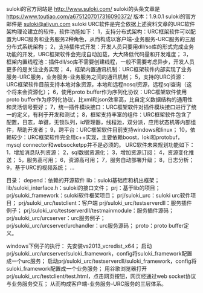 suloki的官方网站是 http://www.suloki.com/
suloki的头条文章是 https://www.toutiao.com/a6751207017316090372/
版本：1.9.0.1
suloki的官方邮件是 suloki@aliyun.com
suloki URC软件是完全依据上述资料文章的URC软件架构理论建立的软件，软件功能如下：
1，支持分布式架构：URC框架软件可以配置为URC服务和业务服务2种角色，从而构成以客户端-业务服务-URC服务的三层分布式系统架构；
2，支持插件式开发：开发人员只要用dll/so库的形式完成业务功能的开发，URC框架软件会完成自动加载，大大降低代码量和开发难度；
3，框架内置线程池：插件dll/so库不需要创建线程，一般不需要考虑异步，开发人员更多的是关注业务实现；
4，框架内置通讯机制：URC框架软件内部实现了业务服务-URC服务，业务服务-业务服务之间的通讯机制；
5，支持的URC资源：URC框架软件目前支持本地对象资源，本地和远程nosql资源，远程sql查询（这个将来会资源化）；
6，使用proto buffer作为序列化协议：URC框架软件使用proto buffer作为序列化协议，比xml和json效率高，比自定义数据结构的通用性和灵活信号要好；
7，统一插件模块接口：URC框架软件对插件模块接口进行了统一的定义，有利于开发和测试；
8，框架支持丰富的组件：URC框架软件包含了配置，日志，单键，无锁队列，id管理器，线程池，双分派，应用状态机等内部组件，帮助开发者；
9，跨平台：URC框架软件目前支持windows和linux；
10，依赖较少：URC框架软件完全用c++实现，主要依赖boost，loki和protobuf，mysql connector和websocketpp并不是必须的。
	URC软件未来规划功能如下：
1，增加消息队列资源；
2，sql数据资源化；
3，增加资源订阅；
4，资源变化推送；
5，服务高可用；
6，资源高可用；
7，服务自动部署升级；
8，日志分析；
9，基于URC的视频系统；
...

目录：
depend：依赖的开源软件
lib：suloki基础库和机出框架；
lib/suloki_interface.h：suloki的接口文件；
prj：基于lib的项目；
prj/suloki_framework：suloki软件框架项目；
prj/suloki_urc：suloki urc软件项目；
prj/suloki_urc/testclient：客户端
prj/suloki_urc/testserverdll：服务插件例子；
prj/suloki_urc/testserverdll/testmainmodule：服务插件源码；
prj/suloki_urc/urcserver：urc服务例子；
prj/suloki_urc/urcserver/urchandler：urc服务源码；
proto：proto buffer定义。

windows下例子的执行：
先安装vs2013_vcredist_x64；
启动prj/suloki_urc/urcserver/suloki_framework，config将suloki_framework配置成一个urc服务；
启动prj/suloki_urc/testserverdll/suloki_framework，config将suloki_framework配置成一个业务服务；
用谷歌浏览器打开prj/suloki_urc/testclient/test.html，点击网页按钮，网页经通过web socket协议与业务服务交互；
从而构成客户端-业务服务-URC服务的三层体系。

